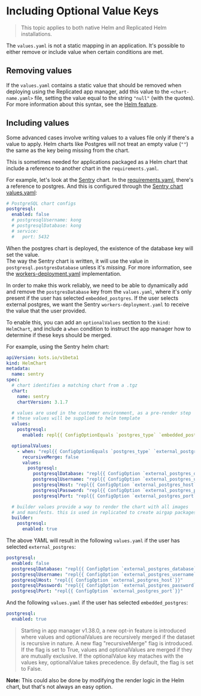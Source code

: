 # Including Optional Value Keys

> This topic applies to both native Helm and Replicated Helm installations.

The `values.yaml` is not a static mapping in an application.
It's possible to either remove or include value when certain conditions are met.

## Removing values

If the `values.yaml` contains a static value that should be removed when deploying using the Replicated app manager, add this value to the `<chart-name.yaml>` file, setting the value equal to the string `"null"` (with the quotes).
For more information about this syntax, see the [Helm feature](https://github.com/helm/helm/pull/2648).

## Including values

Some advanced cases involve writing values to a values file only if there's a value to apply.
Helm charts like Postgres will not treat an empty value (`""`) the same as the key being missing from the chart.

This is sometimes needed for applications packaged as a Helm chart that include a reference to another chart in the `requirements.yaml`.

For example, let's look at the [Sentry](https://github.com/helm/charts/tree/master/stable/sentry) chart.
In the [requirements.yaml](https://github.com/helm/charts/blob/e64112e0913db99227926b49fa0ae59158c9c9d9/stable/sentry/requirements.yaml), there's a reference to postgres.
And this is configured through the [Sentry chart values.yaml](https://github.com/helm/charts/blob/e64112e0913db99227926b49fa0ae59158c9c9d9/stable/sentry/values.yaml#L192):

```yaml
# PostgreSQL chart configs
postgresql:
  enabled: false
  # postgresqlUsername: kong
  # postgresqlDatabase: kong
  # service:
  #   port: 5432
```

 When the postgres chart is deployed, the existence of the database key will set the value.  
 The way the Sentry chart is written, it will use the value in `postgresql.postgresDatabase` unless it's *missing*. For more information, see the [workers-deployment.yaml](https://github.com/helm/charts/blob/e64112e0913db99227926b49fa0ae59158c9c9d9/stable/sentry/templates/workers-deployment.yaml#L80) implementation.

 In order to make this work reliably, we need to be able to dynamically add and remove the `postgresDatabase` key from the `values.yaml`, where it's only present if the user has selected `embedded_postgres`.
 If the user selects external postgres, we want the Sentry `workers-deployment.yaml` to receive the value that the user provided.

To enable this, you can add an `optionalValues` section to the `kind: HelmChart`, and include a `when` condition to instruct the app manager how to determine if these keys should be merged.

For example, using the Sentry helm chart:

```yaml
apiVersion: kots.io/v1beta1
kind: HelmChart
metadata:
  name: sentry
spec:
  # chart identifies a matching chart from a .tgz
  chart:
    name: sentry
    chartVersion: 3.1.7

  # values are used in the customer environment, as a pre-render step
  # these values will be supplied to helm template
  values:
    postgresql:
      enabled: repl{{ ConfigOptionEquals `postgres_type` `embedded_postgres`}}

  optionalValues:
    - when: "repl{{ ConfigOptionEquals `postgres_type` `external_postgres`}}"
      recursiveMerge: false
      values:
        postgresql:
          postgresqlDatabase: "repl{{ ConfigOption `external_postgres_database`}}"
          postgresqlUsername: "repl{{ ConfigOption `external_postgres_username`}}"
          postgresqlHost: "repl{{ ConfigOption `external_postgres_host`}}"
          postgresqlPassword: "repl{{ ConfigOption `external_postgres_password`}}"
          postgresqlPort: "repl{{ ConfigOption `external_postgres_port`}}"

  # builder values provide a way to render the chart with all images
  # and manifests. this is used in replicated to create airgap packages
  builder:
    postgresql:
      enabled: true
```

The above YAML will result in the following `values.yaml` if the user has selected `external_postgres`:

```yaml
postgresql:
  enabled: false
  postgresqlDatabase: "repl{{ ConfigOption `external_postgres_database`}}"
  postgresqlUsername: "repl{{ ConfigOption `external_postgres_username`}}"
  postgresqlHost: "repl{{ ConfigOption `external_postgres_host`}}"
  postgresqlPassword: "repl{{ ConfigOption `external_postgres_password`}}"
  postgresqlPort: "repl{{ ConfigOption `external_postgres_port`}}"
```

And the following `values.yaml` if the user has selected `embedded_postgres`:

```yaml
postgresql:
  enabled: true
```
> Starting in app manager v1.38.0, a new opt-in feature is introduced where values and optionalValues are recursively merged if the dataset is recursive in nature. A new flag "recursiveMerge" flag is introduced. If the flag is set to True, values and optionalValues are merged if they are mutually exclusive. If the optionalValue key mataches with the values key, optionalValue takes precedence. By default, the flag is set to False.

**Note:** This could also be done by modifying the render logic in the Helm chart, but that's not always an easy option.
